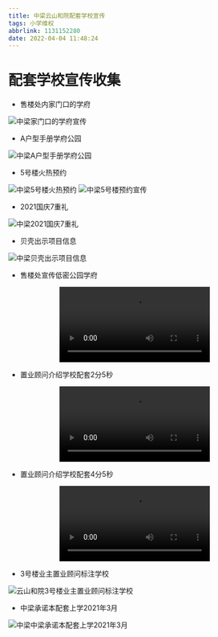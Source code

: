 ```yaml
---
title: 中梁云山和院配套学校宣传
tags: 小学维权
abbrlink: 1131152280
date: 2022-04-04 11:48:24
---
```

# 配套学校宣传收集

- 售楼处内家门口的学府

![中梁家门口的学府宣传](./配套学校宣传/家门口的学府宣传.jpg)

- A户型手册学府公园

![中梁A户型手册学府公园](./配套学校宣传/A户型手册学府公园.jpg)

- 5号楼火热预约

![中梁5号楼火热预约](./配套学校宣传/5号楼火热预约.jpg)
![中梁5号楼预约宣传](./配套学校宣传/5号楼预约宣传.jpg)

- 2021国庆7重礼

![中梁2021国庆7重礼](./配套学校宣传/2021国庆7重礼.jpg)

- 贝壳出示项目信息

![中梁贝壳出示项目信息](./配套学校宣传/贝壳出示项目信息.jpg)

- 售楼处宣传低密公园学府

<video src="/2022041131152280/售楼处宣传低密公园学府.mp4" controls="controls" style="max-width: 100%; display: block; margin-left: auto; margin-right: auto;" controlsList="nodownload">
your browser does not support the video tag
</video>

- 置业顾问介绍学校配套2分5秒

<video src="/2022041131152280/置业顾问介绍学校配套2分5秒.mp4" controls="controls" style="max-width: 100%; display: block; margin-left: auto; margin-right: auto;" controlsList="nodownload">
your browser does not support the video tag
</video>

- 置业顾问介绍学校配套4分5秒

<video src="/2022041131152280/置业顾问介绍学校配套4分5秒.mp4" controls="controls" style="max-width: 100%; display: block; margin-left: auto; margin-right: auto;" controlsList="nodownload">
your browser does not support the video tag
</video>

- 3号楼业主置业顾问标注学校

![云山和院3号楼业主置业顾问标注学校](./配套学校宣传/3号楼业主置业顾问标注学校.jpg)

- 中梁承诺本配套上学2021年3月

![中梁中梁承诺本配套上学2021年3月](./配套学校宣传/中梁承诺本配套上学2021年3月.jpg)

